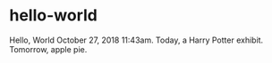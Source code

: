 # hello-world
Hello, World
October 27, 2018 11:43am. Today, a Harry Potter exhibit. Tomorrow, apple pie. 
